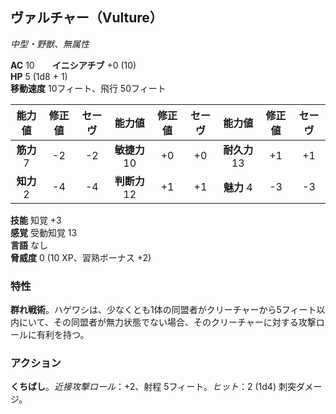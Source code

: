 ## ヴァルチャー（Vulture）
*中型・野獣、無属性*

**AC** 10　　**イニシアチブ** +0 (10)  
**HP** 5 (1d8 + 1)  
**移動速度** 10フィート、飛行 50フィート

| 能力値 | 修正値 | セーヴ | 能力値 | 修正値 | セーヴ | 能力値 | 修正値 | セーヴ |
|:---:|:---:|:---:|:---:|:---:|:---:|:---:|:---:|:---:|
| **筋力** 7 | -2 | -2 | **敏捷力** 10 | +0 | +0 | **耐久力** 13 | +1 | +1 |
| **知力** 2 | -4 | -4 | **判断力** 12 | +1 | +1 | **魅力** 4 | -3 | -3 |

**技能** 知覚 +3  
**感覚** 受動知覚 13  
**言語** なし  
**脅威度** 0 (10 XP、習熟ボーナス +2)

### 特性
**群れ戦術**。ハゲワシは、少なくとも1体の同盟者がクリーチャーから5フィート以内にいて、その同盟者が無力状態でない場合、そのクリーチャーに対する攻撃ロールに有利を持つ。

### アクション
**くちばし**。*近接攻撃ロール*：+2、射程 5フィート。*ヒット*：2 (1d4) 刺突ダメージ。